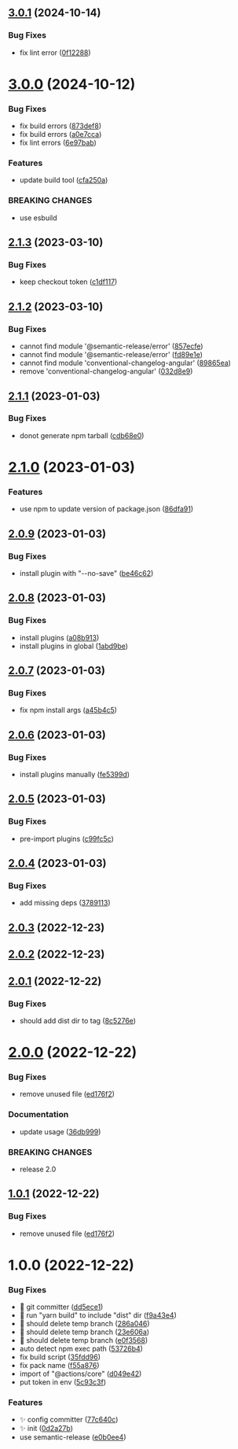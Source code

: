 ## [3.0.1](https://github.com/wow-actions/release-github-action/compare/v3.0.0...v3.0.1) (2024-10-14)


### Bug Fixes

* fix lint error ([0f12288](https://github.com/wow-actions/release-github-action/commit/0f122888cdb11783a9968bff701dac0c850144f6))

# [3.0.0](https://github.com/wow-actions/release-github-action/compare/v2.1.3...v3.0.0) (2024-10-12)


### Bug Fixes

* fix build errors ([873def8](https://github.com/wow-actions/release-github-action/commit/873def8ad2bdf1ab7b71c4ecfefecac2b6b63b39))
* fix build errors ([a0e7cca](https://github.com/wow-actions/release-github-action/commit/a0e7cca55f0449ab4fdb4d0ccb8036e836c27862))
* fix lint errors ([6e97bab](https://github.com/wow-actions/release-github-action/commit/6e97babbf0226d1acd3bd75f2abe937dda130109))


### Features

* update build tool ([cfa250a](https://github.com/wow-actions/release-github-action/commit/cfa250a2a71580137c2b8ef77e8e039eeabe9f95))


### BREAKING CHANGES

* use esbuild

## [2.1.3](https://github.com/wow-actions/release-github-action/compare/v2.1.2...v2.1.3) (2023-03-10)


### Bug Fixes

* keep checkout token ([c1df117](https://github.com/wow-actions/release-github-action/commit/c1df1177d77ad979f515bc06b71d7a3056de187e))

## [2.1.2](https://github.com/wow-actions/release-github-action/compare/v2.1.1...v2.1.2) (2023-03-10)


### Bug Fixes

* cannot find module '@semantic-release/error' ([857ecfe](https://github.com/wow-actions/release-github-action/commit/857ecfeb0405a51164b329f0346c0a9cdc197088))
* cannot find module '@semantic-release/error' ([fd89e1e](https://github.com/wow-actions/release-github-action/commit/fd89e1e55b28cce5c906d9bd09006baf4d1c40ae))
* cannot find module 'conventional-changelog-angular' ([89865ea](https://github.com/wow-actions/release-github-action/commit/89865ea70b1f1d4c4fb04ac726c978a728e1e239))
* remove 'conventional-changelog-angular' ([032d8e9](https://github.com/wow-actions/release-github-action/commit/032d8e9a9064e4d07c6a1a92d3421136d158793e))

## [2.1.1](https://github.com/wow-actions/release-github-action/compare/v2.1.0...v2.1.1) (2023-01-03)


### Bug Fixes

* donot generate npm tarball ([cdb68e0](https://github.com/wow-actions/release-github-action/commit/cdb68e0ff9336ff58aeda247677df80ed560a6d5))

# [2.1.0](https://github.com/wow-actions/release-github-action/compare/v2.0.9...v2.1.0) (2023-01-03)


### Features

* use npm to update version of package.json ([86dfa91](https://github.com/wow-actions/release-github-action/commit/86dfa917862c77e839b51c34beaa762fe076977a))

## [2.0.9](https://github.com/wow-actions/release-github-action/compare/v2.0.8...v2.0.9) (2023-01-03)


### Bug Fixes

* install plugin with "--no-save" ([be46c62](https://github.com/wow-actions/release-github-action/commit/be46c629fda16ffdd909ae527705eae2922a4ddb))

## [2.0.8](https://github.com/wow-actions/release-github-action/compare/v2.0.7...v2.0.8) (2023-01-03)


### Bug Fixes

* install plugins ([a08b913](https://github.com/wow-actions/release-github-action/commit/a08b913dc290a15a7b8d2f04955273e8f9c1a8e8))
* install plugins in global ([1abd9be](https://github.com/wow-actions/release-github-action/commit/1abd9bee1b15921171f2c869674ad174f669a9c8))

## [2.0.7](https://github.com/wow-actions/release-github-action/compare/v2.0.6...v2.0.7) (2023-01-03)


### Bug Fixes

* fix npm install args ([a45b4c5](https://github.com/wow-actions/release-github-action/commit/a45b4c5117d9fecb53d7a85dd5cafd2f7aeb0595))

## [2.0.6](https://github.com/wow-actions/release-github-action/compare/v2.0.5...v2.0.6) (2023-01-03)


### Bug Fixes

* install plugins manually ([fe5399d](https://github.com/wow-actions/release-github-action/commit/fe5399d83a50938e9bb274d9091a04509b57060e))

## [2.0.5](https://github.com/wow-actions/release-github-action/compare/v2.0.4...v2.0.5) (2023-01-03)


### Bug Fixes

* pre-import plugins ([c99fc5c](https://github.com/wow-actions/release-github-action/commit/c99fc5cc8104842f15393ba8ee60eadc780d6414))

## [2.0.4](https://github.com/wow-actions/release-github-action/compare/v2.0.3...v2.0.4) (2023-01-03)


### Bug Fixes

* add missing deps ([3789113](https://github.com/wow-actions/release-github-action/commit/3789113c49c445d8f23d0e4e43ef10f16b3d853a))

## [2.0.3](https://github.com/wow-actions/release-github-action/compare/v2.0.2...v2.0.3) (2022-12-23)

## [2.0.2](https://github.com/wow-actions/release-github-action/compare/v2.0.1...v2.0.2) (2022-12-23)

## [2.0.1](https://github.com/wow-actions/release-github-action/compare/v2.0.0...v2.0.1) (2022-12-22)


### Bug Fixes

* should add dist dir to tag ([8c5276e](https://github.com/wow-actions/release-github-action/commit/8c5276ef76d1660edfa9e82b0b2eaba9a38d48c4))

# [2.0.0](https://github.com/wow-actions/release-github-action/compare/v1.0.0...v2.0.0) (2022-12-22)


### Bug Fixes

* remove unused file ([ed176f2](https://github.com/wow-actions/release-github-action/commit/ed176f225219ef5e418308e456a220477ec1fb7a))


### Documentation

* update usage ([36db999](https://github.com/wow-actions/release-github-action/commit/36db9998602a422f14f32d665c218bc503206529))


### BREAKING CHANGES

* release 2.0

## [1.0.1](https://github.com/wow-actions/release-github-action/compare/v1.0.0...v1.0.1) (2022-12-22)


### Bug Fixes

* remove unused file ([ed176f2](https://github.com/wow-actions/release-github-action/commit/ed176f225219ef5e418308e456a220477ec1fb7a))

# 1.0.0 (2022-12-22)


### Bug Fixes

* 🐛 git committer ([dd5ece1](https://github.com/wow-actions/release-github-action/commit/dd5ece17c1083f5a4cad8dcdddc33aa99ff2d38a))
* 🐛 run "yarn build" to include "dist" dir ([f9a43e4](https://github.com/wow-actions/release-github-action/commit/f9a43e4361b2b7c5be1d80ef3ac0087b94c32713))
* 🐛 should delete temp branch ([286a046](https://github.com/wow-actions/release-github-action/commit/286a0468229b75442c04b80ca1d664b8bc3eb2d9))
* 🐛 should delete temp branch ([23e606a](https://github.com/wow-actions/release-github-action/commit/23e606aa103515f5e5b57c3ed8bb77da88c239ab))
* 🐛 should delete temp branch ([e0f3568](https://github.com/wow-actions/release-github-action/commit/e0f35689b65e3fdb7a17d47ef6c26a4c438d65f5))
* auto detect npm exec path ([53726b4](https://github.com/wow-actions/release-github-action/commit/53726b4378f942c5f2c1eaea85679430b54d5364))
* fix build script ([35fdd96](https://github.com/wow-actions/release-github-action/commit/35fdd9601ec21aade206dea0552aa1aa125f6250))
* fix pack name ([f55a876](https://github.com/wow-actions/release-github-action/commit/f55a8760c717406557b155a9b2a16d7455b8ad0b))
* import of "@actions/core" ([d049e42](https://github.com/wow-actions/release-github-action/commit/d049e427b13b0559c3c717d2e0216e990ca5dcbe))
* put token in env ([5c93c3f](https://github.com/wow-actions/release-github-action/commit/5c93c3f0cb99900522b364f7a281143470c56627))


### Features

* ✨ config committer ([77c640c](https://github.com/wow-actions/release-github-action/commit/77c640cc215f55e9360709d55627c4bdfc5c653a))
* ✨ init ([0d2a27b](https://github.com/wow-actions/release-github-action/commit/0d2a27b2907936354c686d942157b9a9546ddf53))
* use semantic-release ([e0b0ee4](https://github.com/wow-actions/release-github-action/commit/e0b0ee49f0399afb6e011db1cbf40de398ed8204))
